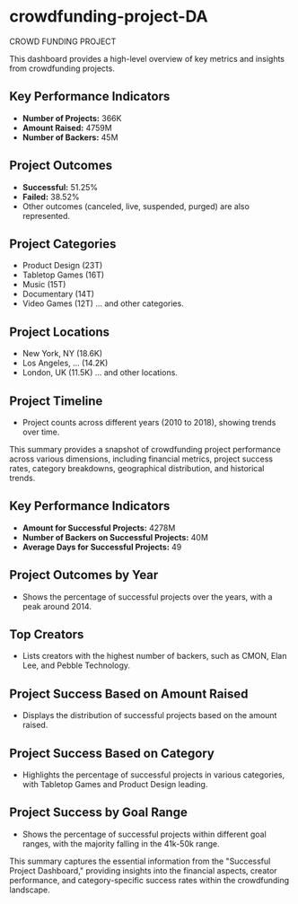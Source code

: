 # crowdfunding-project-DA
CROWD FUNDING PROJECT

This dashboard provides a high-level overview of key metrics and insights from crowdfunding projects.

## Key Performance Indicators

* **Number of Projects:** 366K
* **Amount Raised:** 4759M
* **Number of Backers:** 45M

## Project Outcomes

* **Successful:** 51.25%
* **Failed:** 38.52%
* Other outcomes (canceled, live, suspended, purged) are also represented.

## Project Categories

* Product Design (23T)
* Tabletop Games (16T)
* Music (15T)
* Documentary (14T)
* Video Games (12T)
    ... and other categories.

## Project Locations

* New York, NY (18.6K)
* Los Angeles, ... (14.2K)
* London, UK (11.5K)
    ... and other locations.

## Project Timeline

* Project counts across different years (2010 to 2018), showing trends over time.

This summary provides a snapshot of crowdfunding project performance across various dimensions, including financial metrics, project success rates, category breakdowns, geographical distribution, and historical trends.
## Key Performance Indicators

* **Amount for Successful Projects:** 4278M
* **Number of Backers on Successful Projects:** 40M
* **Average Days for Successful Projects:** 49

## Project Outcomes by Year

* Shows the percentage of successful projects over the years, with a peak around 2014.

## Top Creators

* Lists creators with the highest number of backers, such as CMON, Elan Lee, and Pebble Technology.

## Project Success Based on Amount Raised

* Displays the distribution of successful projects based on the amount raised.

## Project Success Based on Category

* Highlights the percentage of successful projects in various categories, with Tabletop Games and Product Design leading.

## Project Success by Goal Range

* Shows the percentage of successful projects within different goal ranges, with the majority falling in the 41k-50k range.

This summary captures the essential information from the "Successful Project Dashboard," providing insights into the financial aspects, creator performance, and category-specific success rates within the crowdfunding landscape.
